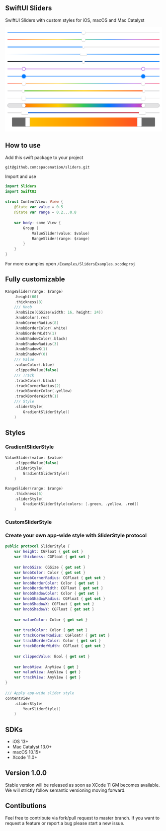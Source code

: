 ## SwiftUI Sliders

SwiftUI Sliders with custom styles for iOS, macOS and Mac Catalyst

<center>
<img src="Resources/sliders.png"/>
</center>

## How to use

Add this swift package to  your project
```
git@github.com:spacenation/sliders.git
```

Import and use

```swift
import Sliders
import SwiftUI

struct ContentView: View {
    @State var value = 0.5
    @State var range = 0.2...0.8
    
    var body: some View {
        Group {
            ValueSlider(value: $value)
            RangeSlider(range: $range)
        }
    }
}
```
For more examples open `/Examples/SlidersExamples.xcodeproj`

## Fully customizable
```swift
RangeSlider(range: $range)
    .height(60)
    .thickness(8)
    /// Knob
    .knobSize(CGSize(width: 16, height: 24))
    .knobColor(.red)
    .knobCornerRadius(8)
    .knobBorderColor(.white)
    .knobBorderWidth(1)
    .knobShadowColor(.black)
    .knobShadowRadius(3)
    .knobShadowX(1)
    .knobShadowY(0)
    /// Value
    .valueColor(.blue)
    .clippedValue(false)
    /// Track
    .trackColor(.black)
    .trackCornerRadius(2)
    .trackBorderColor(.yellow)
    .trackBorderWidth(1)
    /// Style
    .sliderStyle(
        GradientSliderStyle()
    )
```

## Styles
### GradientSliderStyle
```swift
ValueSlider(value: $value)
    .clippedValue(false)
    .sliderStyle(
        GradientSliderStyle()
    )
```
```swift
RangeSlider(range: $range)
    .thickness(6)
    .sliderStyle(
        GradientSliderStyle(colors: [.green, .yellow, .red])
    )
```

### CustomSliderStyle


### Create your own app-wide style with SliderStyle protocol
```swift
public protocol SliderStyle {
    var height: CGFloat { get set }
    var thickness: CGFloat { get set }
    
    var knobSize: CGSize { get set }
    var knobColor: Color { get set }
    var knobCornerRadius: CGFloat { get set }
    var knobBorderColor: Color { get set }
    var knobBorderWidth: CGFloat { get set }
    var knobShadowColor: Color { get set }
    var knobShadowRadius: CGFloat { get set }
    var knobShadowX: CGFloat { get set }
    var knobShadowY: CGFloat { get set }
    
    var valueColor: Color { get set }
    
    var trackColor: Color { get set }
    var trackCornerRadius: CGFloat? { get set }
    var trackBorderColor: Color { get set }
    var trackBorderWidth: CGFloat { get set }
        
    var clippedValue: Bool { get set }
    
    var knobView: AnyView { get }
    var valueView: AnyView { get }
    var trackView: AnyView { get }
}

/// Apply app-wide slider style
contentView
    .sliderStyle(
        YourSliderStyle()
    )
```



## SDKs
- iOS 13+
- Mac Catalyst 13.0+
- macOS 10.15+
- Xcode 11.0+

## Version 1.0.0
Stable version will be released as soon as XCode 11 GM becomes available. We will strictly follow semantic versioning moving forward.

## Contibutions
Feel free to contribute via fork/pull request to master branch. If you want to request a feature or report a bug please start a new issue.
